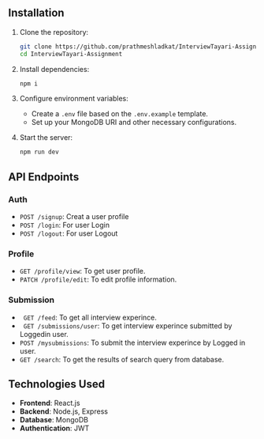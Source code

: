 ## Installation

1. Clone the repository:

   ```bash
   git clone https://github.com/prathmeshladkat/InterviewTayari-Assignment
   cd InterviewTayari-Assignment
   ```

2. Install dependencies:

   ```bash
   npm i
   ```

3. Configure environment variables:

   - Create a `.env` file based on the `.env.example` template.
   - Set up your MongoDB URI and other necessary configurations.

4. Start the server:
   ```bash
   npm run dev
   ```

## API Endpoints

### Auth

- `POST /signup`: Creat a user profile
- `POST /login`: For user Login
- `POST /logout`: For user Logout

### Profile

- `GET /profile/view`: To get user profile.
- `PATCH /profile/edit`: To edit profile information.

### Submission

- ` GET /feed`: To get all interview experince.
- ` GET /submissions/user`: To get interview experince submitted by Loggedin user.
- `POST /mysubmissions`: To submit the interview experince by Logged in user.
- `GET /search`: To get the results of search query from database.

## Technologies Used

- **Frontend**: React.js
- **Backend**: Node.js, Express
- **Database**: MongoDB
- **Authentication**: JWT
